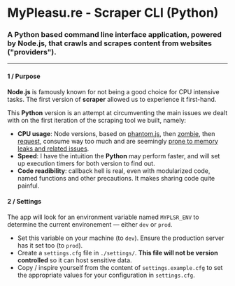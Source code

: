 MyPleasu.re - Scraper CLI (Python)
=================================

### A Python based command line interface application, powered by Node.js, that crawls and scrapes content from websites ("providers").

---

#### 1 / Purpose

**Node.js** is famously known for not being a good choice for CPU intensive tasks. The first version of **scraper** allowed us to experience it first-hand.

This **Python** version is an attempt at circumventing the main issues we dealt with on the first iteration of the scraping tool we built, namely:

- **CPU usage**: Node versions, based on [phantom.js](https://github.com/ariya/phantomjs), then [zombie](http://zombie.labnotes.org/), then [request](https://github.com/request/request), consume way too much and are seemingly [prone to memory leaks and related issues](https://www.google.fr/webhp?sourceid=chrome-instant&ion=1&espv=2&ie=UTF-8#safe=off&q=phantomjs%20memory%20leak).
- **Speed**: I have the intuition the **Python** may perform faster, and will set up execution timers for both version to find out.
- **Code readibility**: callback hell is real, even with modularized code, named functions and other precautions. It makes sharing code quite painful.

#### 2 / Settings

The app will look for an environment variable named `MYPLSR_ENV` to determine the current environement — either `dev` or `prod`.

- Set this variable on your machine (to `dev`). Ensure the production server has it set too (to `prod`).
- Create a `settings.cfg` file in `./settings/`. **This file will not be version controlled** so it can host sensitive data.
- Copy / inspire yourself from the content of `settings.example.cfg` to set the appropriate values for your configuration in `settings.cfg`.
